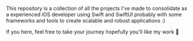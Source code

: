 This repository is a collection of all the projects I've made to consolidate as a experienced iOS developer using Swift and SwiftUI probably with some frameworks and tools to create scalable and robust applications :) 

If you here, feel free to take your journey hopefully you'll like my work 🥊
